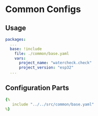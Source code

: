 # Common Configs


## Usage

```yaml
packages:
  ...
  base: !include 
    file: ./common/base.yaml
    vars:
      project_name: "watercheck.check"
      project_version: "esp32" 
  ...
```      

## Configuration Parts

```yaml
{%
   include "../../src/common/base.yaml"
%}
```
